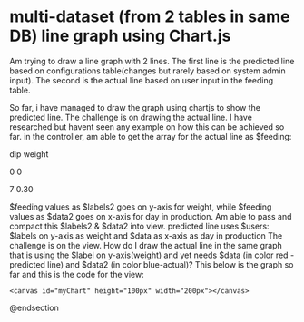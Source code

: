 
# multi-dataset (from 2 tables in same DB) line graph using Chart.js

Am trying to draw a line graph with 2 lines. The first line is the predicted line based on configurations table(changes but rarely based on system admin input). The second is the actual line based on user input in the feeding table.

So far, i have managed to draw the graph using chartjs to show the predicted line. The challenge is on drawing the actual line. I have researched but havent seen any example on how this can be achieved so far.
in the controller, am able to get the array for the actual line as $feeding:




dip
weight




0
0


7
0.30




$feeding values as $labels2 goes on y-axis for weight, while $feeding values as $data2 goes on x-axis for day in production. Am able to pass and compact this $labels2 & $data2 into view. predicted line uses $users: $labels on y-axis as weight and $data as x-axis as day in production
The challenge is on the view. How do I draw the actual line in the same graph that is using the $label on y-axis(weight) and yet needs $data (in color red - predicted line) and $data2 (in color blue-actual)?
This below is the graph so far and this is the code for the view:

<head>
    <link href="https://fonts.googleapis.com/css2?family=Barlow:wght@200;300;400;500&family=Inter:wght@100;200;300;400;500;600;700;800;900&family=Kodchasan:ital,wght@0,300;1,200;1,300&family=Montserrat:ital,wght@0,200;0,300;0,800;1,200;1,300;1,400;1,500;1,600;1,700&family=Noto+Sans:ital,wght@0,400;0,700;1,400;1,700&family=Parisienne&family=Playball&family=Poppins:ital,wght@0,100;0,200;0,300;0,800;0,900;1,100;1,200;1,300&family=Roboto+Condensed:wght@300;400;700&family=Roboto+Mono:ital,wght@0,100;1,100&family=Roboto:ital,wght@0,100;0,300;1,100&family=Rubik+Beastly&family=Teko:wght@300;400;500;600;700&display=swap" rel="stylesheet">
</head>
     
<body>
   
    <canvas id="myChart" height="100px" width="200px"></canvas>
</body>
  
<script src="https://cdnjs.cloudflare.com/ajax/libs/jquery/3.6.0/jquery.min.js" ></script>
<script src="https://cdn.jsdelivr.net/npm/chart.js"></script>
  
<script type="text/javascript">
  //var users is the variable for the predicted line. 
    var labels =  {{ Js::from($labels) }};
    var users =  {{ Js::from($data) }};
//var feeding is for actual line. variable data2 is what i need to draw the actual line.
    //var feeding=  {{ Js::from($data2) }};
   
    const data = {
        labels: labels,
        datasets: [{
            label: 'Weight For Age',
            backgroundColor: 'rgb(255, 99, 132)',
            borderColor: 'rgb(255, 99, 132)',
            data: users,
        }]
    };
  
    const config = {
        type: 'line',
        data: data,
        options: {}
    };
  
    const myChart = new Chart(
        document.getElementById('myChart'),
        config
    );
  
</script>

@endsection


        